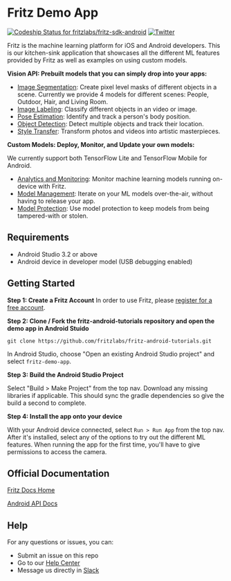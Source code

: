 # Fritz Demo App

[ ![Codeship Status for fritzlabs/fritz-sdk-android](https://app.codeship.com/projects/c74152e0-65d1-0136-2d69-32e87736c6c6/status?branch=master)](https://app.codeship.com/projects/297281)
[![Twitter](https://img.shields.io/badge/twitter-@fritzlabs-blue.svg?style=flat)](http://twitter.com/fritzlabs)

Fritz is the machine learning platform for iOS and Android developers. This is our kitchen-sink application that showcases all the different ML features provided by Fritz as well as examples on using custom models.

**Vision API: Prebuilt models that you can simply drop into your apps:**

- [Image Segmentation](https://www.fritz.ai/features/image-segmentation.html): Create pixel level masks of different objects in a scene. Currently we provide 4 models for different scenes: People, Outdoor, Hair, and Living Room.
- [Image Labeling](https://www.fritz.ai/features/image-labeling.html): Classify different objects in an video or image.
- [Pose Estimation](https://www.fritz.ai/features/pose-estimation.html): Identify and track a person's body position.
- [Object Detection](https://www.fritz.ai/features/object-detection.html): Detect multiple objects and track their location.
- [Style Transfer](https://www.fritz.ai/features/style-transfer.html): Transform photos and videos into artistic masterpieces.

**Custom Models: Deploy, Monitor, and Update your own models:**

We currently support both TensorFlow Lite and TensorFlow Mobile for Android.

- [Analytics and Monitoring](https://www.fritz.ai/features/analytics-monitoring.html): Monitor machine learning models running on-device with Fritz.
- [Model Management](https://www.fritz.ai/features/model-management.html): Iterate on your ML models over-the-air, without having to release your app.
- [Model Protection](https://www.fritz.ai/features/model-protection.html): Use model protection to keep models from being tampered-with or stolen.

## Requirements
- Android Studio 3.2 or above
- Android device in developer model (USB debugging enabled)

## Getting Started

**Step 1: Create a Fritz Account**
In order to use Fritz, please [register for a free account](https://app.fritz.ai/register).

**Step 2: Clone / Fork the fritz-android-tutorials repository and open the demo app in Android Stuido**
```
git clone https://github.com/fritzlabs/fritz-android-tutorials.git
```

In Android Studio, choose "Open an existing Android Studio project" and select ``fritz-demo-app``.

**Step 3: Build the Android Studio Project**

Select "Build > Make Project" from the top nav. Download any missing libraries if applicable. This should sync the gradle dependencies so give the build a second to complete.

**Step 4: Install the app onto your device**

With your Android device connected, select ``Run > Run App`` from the top nav. After it's installed, select any of the options to try out the different ML features. When running the app for the first time, you'll have to give permissions to access the camera.

## Official Documentation

[Fritz Docs Home](https://docs.fritz.ai/)

[Android API Docs](https://docs.fritz.ai/android/latest/index.html)

## Help

For any questions or issues, you can:
- Submit an issue on this repo
- Go to our [Help Center](https://docs.fritz.ai/help-center/index.html)
- Message us directly in [Slack](https://join.slack.com/t/heartbeat-by-fritz/shared_invite/enQtNTY5NDM2MTQwMTgwLTAyODE3MmQzZjU2NWE5MDNmYTgwM2E1MjU5Y2Y2NmI2YTlkMTMwZTAwYTAwMzQ5NzQ2NDBhZjhmYjU2YWY3OGU)


